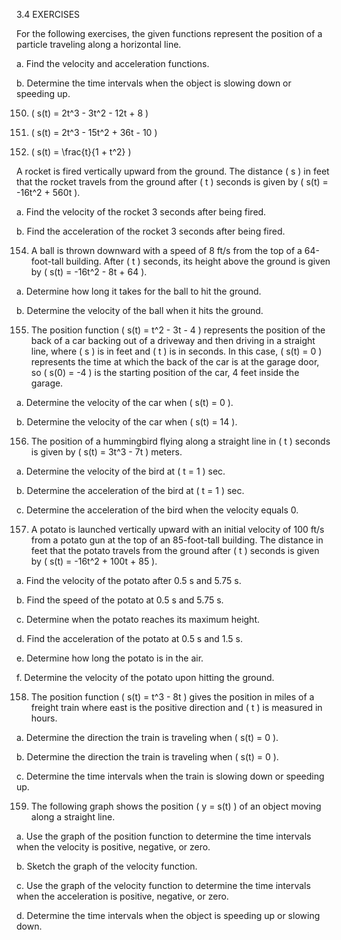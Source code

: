 3.4 EXERCISES

For the following exercises, the given functions represent the position of a particle traveling along a horizontal line.

a. Find the velocity and acceleration functions.

b. Determine the time intervals when the object is slowing down or speeding up.

150. \( s(t) = 2t^3 - 3t^2 - 12t + 8 \)

151. \( s(t) = 2t^3 - 15t^2 + 36t - 10 \)

152. \( s(t) = \frac{t}{1 + t^2} \)

A rocket is fired vertically upward from the ground. The distance \( s \) in feet that the rocket travels from the ground after \( t \) seconds is given by \( s(t) = -16t^2 + 560t \).

a. Find the velocity of the rocket 3 seconds after being fired.

b. Find the acceleration of the rocket 3 seconds after being fired.

154. A ball is thrown downward with a speed of 8 ft/s from the top of a 64-foot-tall building. After \( t \) seconds, its height above the ground is given by \( s(t) = -16t^2 - 8t + 64 \).

a. Determine how long it takes for the ball to hit the ground.

b. Determine the velocity of the ball when it hits the ground.

155. The position function \( s(t) = t^2 - 3t - 4 \) represents the position of the back of a car backing out of a driveway and then driving in a straight line, where \( s \) is in feet and \( t \) is in seconds. In this case, \( s(t) = 0 \) represents the time at which the back of the car is at the garage door, so \( s(0) = -4 \) is the starting position of the car, 4 feet inside the garage.

a. Determine the velocity of the car when \( s(t) = 0 \).

b. Determine the velocity of the car when \( s(t) = 14 \).

156. The position of a hummingbird flying along a straight line in \( t \) seconds is given by \( s(t) = 3t^3 - 7t \) meters.

a. Determine the velocity of the bird at \( t = 1 \) sec.

b. Determine the acceleration of the bird at \( t = 1 \) sec.

c. Determine the acceleration of the bird when the velocity equals 0.

157. A potato is launched vertically upward with an initial velocity of 100 ft/s from a potato gun at the top of an 85-foot-tall building. The distance in feet that the potato travels from the ground after \( t \) seconds is given by \( s(t) = -16t^2 + 100t + 85 \).

a. Find the velocity of the potato after 0.5 s and 5.75 s.

b. Find the speed of the potato at 0.5 s and 5.75 s.

c. Determine when the potato reaches its maximum height.

d. Find the acceleration of the potato at 0.5 s and 1.5 s.

e. Determine how long the potato is in the air.

f. Determine the velocity of the potato upon hitting the ground.

158. The position function \( s(t) = t^3 - 8t \) gives the position in miles of a freight train where east is the positive direction and \( t \) is measured in hours.

a. Determine the direction the train is traveling when \( s(t) = 0 \).

b. Determine the direction the train is traveling when \( s(t) = 0 \).

c. Determine the time intervals when the train is slowing down or speeding up.

159. The following graph shows the position \( y = s(t) \) of an object moving along a straight line.

a. Use the graph of the position function to determine the time intervals when the velocity is positive, negative, or zero.

b. Sketch the graph of the velocity function.

c. Use the graph of the velocity function to determine the time intervals when the acceleration is positive, negative, or zero.

d. Determine the time intervals when the object is speeding up or slowing down.